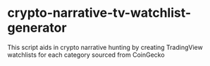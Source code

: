 # crypto-narrative-tv-watchlist-generator
This script aids in crypto narrative hunting by creating TradingView watchlists for each category sourced from CoinGecko
